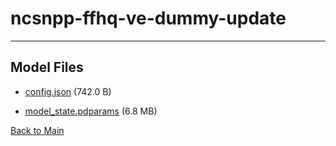 
# ncsnpp-ffhq-ve-dummy-update
---



## Model Files

- [config.json](https://paddlenlp.bj.bcebos.com/models/community/fusing/ncsnpp-ffhq-ve-dummy-update/config.json) (742.0 B)

- [model_state.pdparams](https://paddlenlp.bj.bcebos.com/models/community/fusing/ncsnpp-ffhq-ve-dummy-update/model_state.pdparams) (6.8 MB)


[Back to Main](../../)